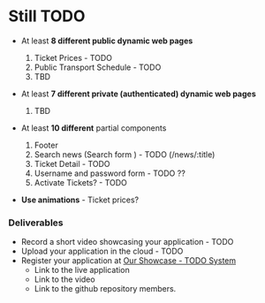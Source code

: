 # Still TODO

- At least **8 different public dynamic web pages**
  1. Ticket Prices - TODO
  2. Public Transport Schedule - TODO
  3. TBD

- At least **7 different private (authenticated) dynamic web pages**
  1. TBD

- At least **10 different** partial components
  1. Footer
  2. Search news (Search form ) - TODO  (/news/:title)
  3. Ticket Detail - TODO
  4. Username and password form - TODO ??
  5. Activate Tickets? - TODO

- **Use animations** - Ticket prices?


### Deliverables

- Record a short video showcasing your application - TODO
- Upload your application in the cloud - TODO
- Register your application at [Our Showcase - TODO System](http://best.telerikacademy.com)
  - Link to the live application
  - Link to the video
  - Link to the github repository
 members.


